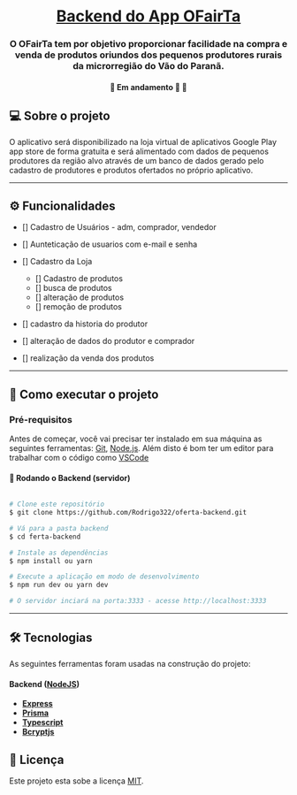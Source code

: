 <h1 align="center">
    <a href="#" alt="App ResolveAí"> Backend do App OFairTa </a>
</h1>

<h3 align="center">
    O OFairTa tem por objetivo proporcionar facilidade  na compra e venda de produtos oriundos dos pequenos produtores rurais da microrregião do Vão do Paranã.
</h3>

<h4 align="center">
	🚧   Em andamento 🚀 🚧
</h4>

## 💻 Sobre o projeto

O aplicativo será disponibilizado na loja virtual de aplicativos Google Play app store de forma gratuita e será alimentado com dados de pequenos produtores da região alvo através de um banco de dados gerado pelo cadastro de produtores e produtos ofertados no próprio aplicativo.

---

## ⚙️ Funcionalidades

- [] Cadastro de Usuários - adm, comprador, vendedor

- [] Aunteticação de usuarios com e-mail e senha

- [] Cadastro da Loja

  - [] Cadastro de produtos
  - [] busca de produtos
  - [] alteração de produtos
  - [] remoção de produtos

- [] cadastro da historia do produtor

- [] alteração de dados do produtor e comprador
- [] realização da venda dos produtos

---

## 🚀 Como executar o projeto

### Pré-requisitos

Antes de começar, você vai precisar ter instalado em sua máquina as seguintes ferramentas:
[Git](https://git-scm.com), [Node.js](https://nodejs.org/en/).
Além disto é bom ter um editor para trabalhar com o código como [VSCode](https://code.visualstudio.com/)

#### 🎲 Rodando o Backend (servidor)

```bash

# Clone este repositório
$ git clone https://github.com/Rodrigo322/oferta-backend.git

# Vá para a pasta backend
$ cd ferta-backend

# Instale as dependências
$ npm install ou yarn

# Execute a aplicação em modo de desenvolvimento
$ npm run dev ou yarn dev

# O servidor inciará na porta:3333 - acesse http://localhost:3333

```

---

## 🛠 Tecnologias

As seguintes ferramentas foram usadas na construção do projeto:

#### [](https://github.com/Rodrigo322/oferta-backend.git)**Backend** ([NodeJS](https://nodejs.org/en/))

- **[Express](https://expressjs.com/)**
- **[Prisma](https://www.prisma.io)**
- **[Typescript](https://www.typescriptlang.org/)**
- **[Bcryptjs](https://www.npmjs.com/package/bcryptjs)**

## 📝 Licença

Este projeto esta sobe a licença [MIT](./LICENSE).

